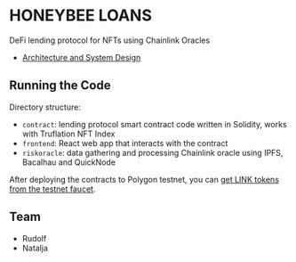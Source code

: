 # HONEYBEE LOANS

DeFi lending protocol for NFTs using Chainlink Oracles

* [Architecture and System Design](./Architecture%20and%20System%20Design%20-%20HONEYBEE%20LOANS.pdf)

## Running the Code
Directory structure:
- `contract`: lending protocol smart contract code written in Solidity, works with Truflation NFT Index
- `frontend`: React web app that interacts with the contract
- `riskoracle`: data gathering and processing Chainlink oracle using IPFS, Bacalhau and QuickNode

After deploying the contracts to Polygon testnet, you can [get LINK tokens from the testnet faucet](https://faucets.chain.link/).

## Team
- Rudolf
- Natalja
